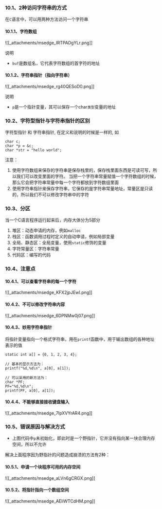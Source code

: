 ### 10.1、2种访问字符串的方式

在`C`语言中，可以用两种方法访问一个字符串

#### 10.1.1、字符数组

![[_attachments/msedge_IRTPAOgYLr.png]]

说明

- `buf`是数组名，它代表字符数组的首字符的地址

#### 10.1.2、字符串指针（指向字符串）

![[_attachments/msedge_rg40QESoD0.png]]

说明

- `p`是一个指针变量，其可以保存一个char`类型`变量的地址

### 10.2、字符型指针与字符串指针的区别

字符型指针 和 字符串指针, 在定义和说明的时候是一样的, 如

```
char c;
char *p = &c;
char *str = "hello world";
```

注意：

1. 使用字符数组来保存的字符串是保存栈里的，保存栈里面东西是可读可写，所以我们可以改变里面的字符。 当把一个字符串常量赋值一个字符数组的时候，那么它会把字符串常量中每一个字符都放到字符数组里面
2. 使用字符串指针来保存字符串，它保存的是字符串常量地址，常量区是只读的，所以我们不可以修改字符串中的字符

### 10.3、分区

当一个C语言程序运行起来后，内存大体分为5部分

1. 堆区：动态申请的内存，例如`malloc`
2. 栈区：函数调用过程时定义的自动申请，例如局部变量
3. 全局、静态区：全局变量，使用`static`修饰的变量
4. 字符常量区：字符串常量
5. 代码区：编写的代码

### 10.4、注意点

#### 10.4.1、可以查看字符串的每一个字符

![[_attachments/msedge_KFX2jpJEwI.png]]

#### 10.4.2、不可以修改字符串内容

![[_attachments/msedge_6DPNMw0j07.png]]

#### 10.4.3、妙用字符串指针

将指针变量指向一个格式字符串，用在`printf`函数中，用于输出数组的各种地址表示的值

```
static int a[] = {0, 1, 2, 3, 4};

// 基本的显示方法为：
printf("%d,%d\n", a[0], a[1]);

// 可以采用的新方法为：
char *PF;
PF="%d,%d\n";
printf(PF, a[0], a[1]);
```

#### 10.4.4、不能够直接接收键盘输入

![[_attachments/msedge_7IpXVYrAR4.png]]

### 10.5、错误原因与解决方式

- 上图代码中`p`未初始化，即此时是一个野指针，它并没有指向某一块合理内存空间，所以不允许

解决上面程序因为野指针的问题造成崩溃的方法有2种：

#### 10.5.1、申请一个块程序可用的内存空间

![[_attachments/msedge_aLVn6gCRGX.png]]

#### 10.5.2、将指针指向一个数组空间

![[_attachments/msedge_AEliWTCdHM.png]]
